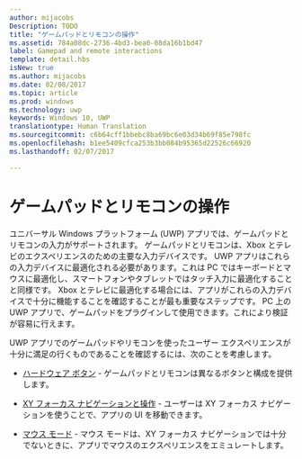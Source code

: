 ```yaml
---
author: mijacobs
Description: TODO
title: "ゲームパッドとリモコンの操作"
ms.assetid: 784a08dc-2736-4bd3-bea0-08da16b1bd47
label: Gamepad and remote interactions
template: detail.hbs
isNew: true
ms.author: mijacobs
ms.date: 02/08/2017
ms.topic: article
ms.prod: windows
ms.technology: uwp
keywords: Windows 10, UWP
translationtype: Human Translation
ms.sourcegitcommit: c6b64cff1bbebc8ba69bc6e03d34b69f85e798fc
ms.openlocfilehash: b1ee5409cfca253b3bb084b95365d22526c66920
ms.lasthandoff: 02/07/2017

---
```


# <a name="gamepad-and-remote-control-interactions"></a>ゲームパッドとリモコンの操作

ユニバーサル Windows プラットフォーム (UWP) アプリでは、ゲームパッドとリモコンの入力がサポートされます。 ゲームパッドとリモコンは、Xbox とテレビのエクスペリエンスのための主要な入力デバイスです。 UWP アプリはこれらの入力デバイスに最適化される必要があります。これは PC ではキーボードとマウスに最適化し、スマートフォンやタブレットではタッチ入力に最適化することと同様です。 Xbox とテレビに最適化する場合には、アプリがこれらの入力デバイスで十分に機能することを確認することが最も重要なステップです。
PC 上の UWP アプリで、ゲームパッドをプラグインして使用できます。これにより検証が容易に行えます。

UWP アプリでのゲームパッドやリモコンを使ったユーザー エクスペリエンスが十分に満足の行くものであることを確認するには、次のことを考慮します。

* [ハードウェア ボタン](designing-for-tv.md#hardware-buttons) -
ゲームパッドとリモコンは異なるボタンと構成を提供します。

* [XY フォーカス ナビゲーションと操作](designing-for-tv.md#xy-focus-navigation-and-interaction) -
ユーザーは XY フォーカス ナビゲーションを使うことで、アプリの UI を移動できます。

* [マウス モード](designing-for-tv.md#mouse-mode) -
マウス モードは、XY フォーカス ナビゲーションでは十分でないときに、アプリでマウスのエクスペリエンスをエミュレートします。

